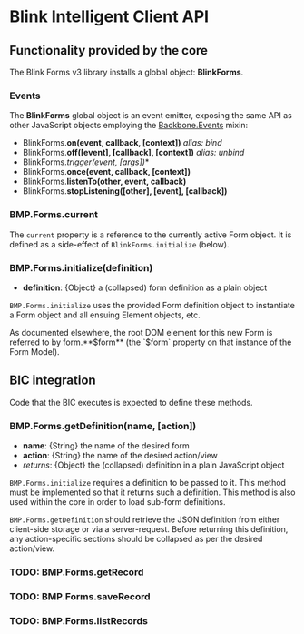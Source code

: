 # Blink Intelligent Client API


## Functionality provided by the core

The Blink Forms v3 library installs a global object: **BlinkForms**.

### Events

The **BlinkForms** global object is an event emitter, exposing the same API as other JavaScript objects employing the [Backbone.Events](http://backbonejs.org/#Events) mixin:

- BlinkForms.**on(event, callback, [context])** *alias: bind*
- BlinkForms.**off([event], [callback], [context])** *alias: unbind*
- BlinkForms.**trigger(event, [args*])**
- BlinkForms.**once(event, callback, [context])**
- BlinkForms.**listenTo(other, event, callback)**
- BlinkForms.**stopListening([other], [event], [callback])**

### BMP.Forms.current

The `current` property is a reference to the currently active Form object. It is defined as a side-effect of `BlinkForms.initialize` (below).

### BMP.Forms.initialize(definition)
- **definition**: {Object} a (collapsed) form definition as a plain object

`BMP.Forms.initialize` uses the provided Form definition object to instantiate a Form object and all ensuing Element objects, etc.

As documented elsewhere, the root DOM element for this new Form is referred to by form.**$form** (the `$form` property on that instance of the Form Model).


## BIC integration

Code that the BIC executes is expected to define these methods.

### BMP.Forms.getDefinition(name, [action])
- **name**: {String} the name of the desired form
- **action**: {String} the name of the desired action/view
- *returns*: {Object} the (collapsed) definition in a plain JavaScript object

`BMP.Forms.initialize` requires a definition to be passed to it. This method must be implemented so that it returns such a definition. This method is also used within the core in order to load sub-form definitions.

`BMP.Forms.getDefinition` should retrieve the JSON definition from either client-side storage or via a server-request. Before returning this definition, any action-specific sections should be collapsed as per the desired action/view.

### TODO: BMP.Forms.getRecord

### TODO: BMP.Forms.saveRecord

### TODO: BMP.Forms.listRecords